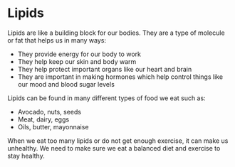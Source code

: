 # Lipids

Lipids are like a building block for our bodies. They are a type of molecule or fat that helps us in many ways:

- They provide energy for our body to work
- They help keep our skin and body warm
- They help protect important organs like our heart and brain
- They are important in making hormones which help control things like our mood and blood sugar levels

Lipids can be found in many different types of food we eat such as:

- Avocado, nuts, seeds
- Meat, dairy, eggs
- Oils, butter, mayonnaise

When we eat too many lipids or do not get enough exercise, it can make us unhealthy. We need to make sure we eat a balanced diet and exercise to stay healthy.
